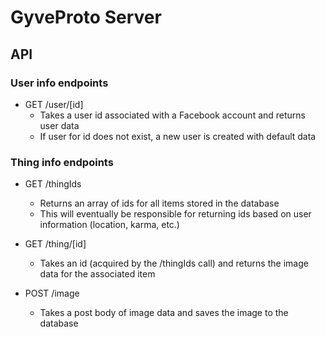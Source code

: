 # GyveProto Server

## API

### User info endpoints

* GET /user/[id]
  * Takes a user id associated with a Facebook account and returns user data
  * If user for id does not exist, a new user is created with default data

### Thing info endpoints

* GET /thingIds
  * Returns an array of ids for all items stored in the database
  * This will eventually be responsible for returning ids based on user information (location, karma, etc.)

* GET /thing/[id]
  * Takes an id (acquired by the /thingIds call) and returns the image data for the associated item

* POST /image
  * Takes a post body of image data and saves the image to the database
